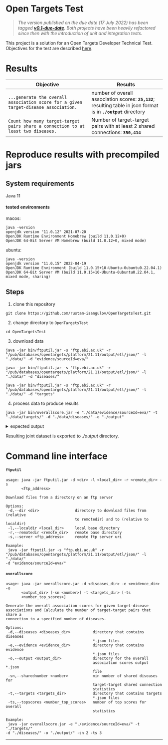 # Open Targets Test

> *The version published on the due date (17 July 2022) has been tagged **[v0.1-due-date](https://github.com/rustam-isangulov/OpenTargetsTest/tree/v0.1-due-datex)**. Both projects have been heavily refactored since then with the introduction of unit and integration tests.*

This project is a solution for an Open Targets Developer Technical Test. Objectives for the test are described [here](../main/documents/ebi01989_software_developer_-_take_home_tech_test.pdf).

# Results

|Objective|Results|
|----|----|
|`...generate the overall association score for a given target-disease association.` | number of overall association scores: **```25,132```**; <br />resulting table in json format is in **```./output```** directory |
|`Count how many target-target pairs share a connection to at least two diseases.` | Number of target-target pairs with at least 2 shared connections: **```350,414```** |

# Reproduce results with precompiled jars
## System requirements
Java 11
#### tested environments
macos:
```shell
java -version
openjdk version "11.0.12" 2021-07-20
OpenJDK Runtime Environment Homebrew (build 11.0.12+0)
OpenJDK 64-Bit Server VM Homebrew (build 11.0.12+0, mixed mode)
```

ubuntu:
```shell
java -version
openjdk version "11.0.15" 2022-04-19
OpenJDK Runtime Environment (build 11.0.15+10-Ubuntu-0ubuntu0.22.04.1)
OpenJDK 64-Bit Server VM (build 11.0.15+10-Ubuntu-0ubuntu0.22.04.1, mixed mode, sharing)
```

## Steps
1. clone this repository

```shell
git clone https://github.com/rustam-isangulov/OpenTargetsTest.git
```
2. change directory to `OpenTargetsTest`

```shell
cd OpenTargetsTest
```
3. download data

```shell
java -jar bin/ftputil.jar -s "ftp.ebi.ac.uk" -r "/pub/databases/opentargets/platform/21.11/output/etl/json/" -l "./data/" -d "evidence/sourceId=eva/"
```

```shell
java -jar bin/ftputil.jar -s "ftp.ebi.ac.uk" -r "/pub/databases/opentargets/platform/21.11/output/etl/json/" -l "./data/" -d "diseases/"
```

```shell
java -jar bin/ftputil.jar -s "ftp.ebi.ac.uk" -r "/pub/databases/opentargets/platform/21.11/output/etl/json/" -l "./data/" -d "targets"
```

4. process data to produce results

```shell
java -jar bin/overallscore.jar -e "./data/evidence/sourceId=eva/" -t "./data/targets/" -d "./data/diseases/" -o "./output"
```

<details><summary>expected output</summary>
<p>

```shell
Proceeding with the following parameters
	Evidence path: [../data/evidence/sourceId=eva]
	Targets path: [../data/targets]
	Diseases path: [../data/diseases]
	Output path: [../output]
	Min number of shared connections: [2]
	Number of top scores: [3]

Elapsed time for extracting evidence map and process scores: 2691 (ms)
Number of target-disease overall association scores: 25132

Elapsed time for extracting targets: 1974 (ms)
Number of targets: 60636

Elapsed time for extracting diseases: 104 (ms)
Number of diseases: 18706

Elapsed time for generating joint Association/Target/Disease data set: 186 (ms)
Number of overall association scores: 25132

Elapsed time for searching for targets with shared disease connections: 976 (ms)
Number of target-target pairs with at least 2 shared connections: 350414
```
</p>
</details>

Resulting joint dataset is exported to _./output_ directory.


# Command line interface

#### ```ftputil```

```shell
usage: java -jar ftputil.jar -d <dir> -l <local_dir> -r <remote_dir> -s
       <ftp_address>

Download files from a directory on an ftp server

Options:
 -d,--dir <dir>                directory to download files from (relative
                               to remotedir) and to (relative to localdir)
 -l,--localdir <local_dir>     local base directory
 -r,--remotedir <remote_dir>   remote base directory
 -s,--server <ftp_address>     remote ftp server uri

Example:
 java -jar ftputil.jar -s "ftp.ebi.ac.uk" -r
"/pub/databases/opentargets/platform/21.11/output/etl/json/" -l "./data/"
-d "evidence/sourceId=eva/"
```

#### ```overallscore```

```shell
usage: java -jar overallscore.jar -d <diseases_dir> -e <evidence_dir> -o
       <output_dir> [-sn <number>] -t <targets_dir> [-ts
       <number_top_scores>]

Generate the overall association scores for given target-disease
associations and Calculate the number of target-target pairs that share a
connection to a specified number of diseases.

Options:
 -d,--diseases <diseases_dir>          directory that contains diseases
                                       *.json files
 -e,--evidence <evidence_dir>          directory that contains evidence
                                       *.json files
 -o,--output <output_dir>              directory for the overall
                                       association scores output *.json
                                       file
 -sn,--sharednumber <number>           min number of shared diseases for
                                       target-target shared connection
                                       statistics
 -t,--targets <targets_dir>            directory that contains targets
                                       *.json files
 -ts,--topscores <number_top_scores>   number of top scores for overall
                                       statistics

Example:
 java -jar overallscore.jar -e "./evidence/sourceId=eva/" -t "./targets/"
-d "./diseases/" -o "./output/" -sn 2 -ts 3
```

---
